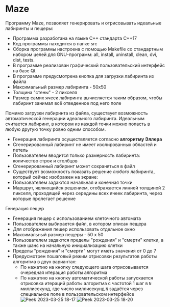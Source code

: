 # Maze

Программу Maze, позволяет генерировать и отрисовывать идеальные лабиринты и пещеры:

- Программа разработана на языке C++ стандарта C++17
- Код программы находится в папке src
- Сборка программы настроена с помощью Makefile со стандартным набором целей для GNU-программ: all, install, uninstall, clean, dvi, dist, tests.
- В программе реализован графический пользовательский интерфейс на базе Qt
- В программе предусмотрена кнопка для загрузки лабиринта из файла 
- Максимальный размер лабиринта - 50х50
- Толщина "стены" - 2 пикселя
- Размер самих ячеек лабиринта вычисляется таким образом, чтобы лабиринт занимал всё отведенное под него поле

Помимо загрузки лабиринта из файла, существует возможность автоматической генерации идеального лабиринта.
Идеальным считается лабиринт, в котором из каждой точки можно попасть в любую другую точку ровно одним способом.

- Генерация лабиринта осуществляется согласно **алгоритму Эллера**
- Сгенерированный лабиринт не имеет изолированных областей и петель
- Пользователем вводится только размерность лабиринта: количество строк и столбцов
- Сгенерированный лабиринт может сохраняться в файл
- Существует возможность показать решение _любого_ лабиринта, который сейчас изображен на экране:
- Пользователем задаются начальная и конечная точки
- Маршрут, являющийся решением, отображается линией толщиной 2 пикселя, проходящей через середины всех ячеек лабиринта, через которые пролегает решение

Генерация пещер

- Генерация пещер с использованием клеточного автомата
- Пользователем выбирается файл, в котором описан пещера
- Для отображения пещер использовать отдельное окно
- Максимальный размер пещеры - 50 х 50
- Пользователем задаются пределы "рождения" и "смерти" клетки, а также шанс на начальную инициализацию клетки
- Пределы "рождения" и "смерти" могут иметь значения от 0 до 7
- Предусмотрен пошаговый режим отрисовки результатов работы алгоритма в двух вариантах:
  - По нажатию на кнопку следующего шага отрисовывается очередная итерация работы алгоритма
  - По нажатию на кнопку автоматической работы запускается отрисовка итераций работы алгоритма с частотой 1 шаг в `N` миллисекунд, где число миллисекунд `N` задаётся через специальное поле в пользовательском интерфейсе
![Peek 2023-03-25 18-17](https://user-images.githubusercontent.com/66296571/227714371-f24a0d3d-3544-4241-9f24-75154e4340ab.gif)
![Peek 2023-03-25 18-20](https://user-images.githubusercontent.com/66296571/227714422-6980b148-0dd9-4d74-ae06-896418ba5c92.gif)




